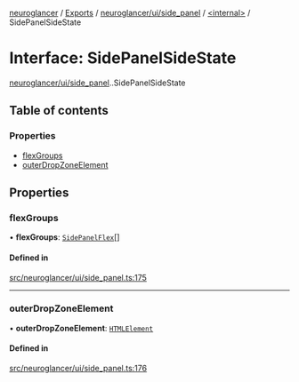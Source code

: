 [neuroglancer](../README.md) / [Exports](../modules.md) / [neuroglancer/ui/side\_panel](../modules/neuroglancer_ui_side_panel.md) / [<internal\>](../modules/neuroglancer_ui_side_panel._internal_.md) / SidePanelSideState

# Interface: SidePanelSideState

[neuroglancer/ui/side_panel](../modules/neuroglancer_ui_side_panel.md).[<internal>](../modules/neuroglancer_ui_side_panel._internal_.md).SidePanelSideState

## Table of contents

### Properties

- [flexGroups](neuroglancer_ui_side_panel._internal_.SidePanelSideState.md#flexgroups)
- [outerDropZoneElement](neuroglancer_ui_side_panel._internal_.SidePanelSideState.md#outerdropzoneelement)

## Properties

### flexGroups

• **flexGroups**: [`SidePanelFlex`](neuroglancer_ui_side_panel._internal_.SidePanelFlex.md)[]

#### Defined in

[src/neuroglancer/ui/side_panel.ts:175](https://github.com/ActiveBrainAtlas2/neuroglancer/blob/034b457d/src/neuroglancer/ui/side_panel.ts#L175)

___

### outerDropZoneElement

• **outerDropZoneElement**: [`HTMLElement`](../modules/main_module._internal_.md#htmlelement)

#### Defined in

[src/neuroglancer/ui/side_panel.ts:176](https://github.com/ActiveBrainAtlas2/neuroglancer/blob/034b457d/src/neuroglancer/ui/side_panel.ts#L176)
